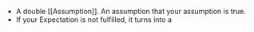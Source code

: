 - A double [[Assumption]]. An assumption that your assumption is true.
- If your Expectation is not fulfilled, it turns into a